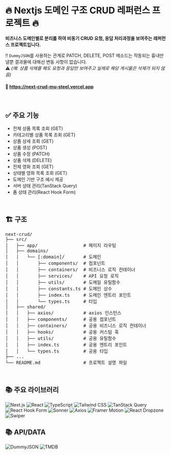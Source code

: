 # 🔥 Nextjs 도메인 구조 CRUD 레퍼런스 프로젝트 🔥

**비즈니스 도메인별로 분리를 하여 비동기 CRUD 요청, 응답 처리과정을 보여주는 레퍼런스 프로젝트입니다.**

‼️ `DummyJSON`를 사용하는 관계로 PATCH, DELETE, POST 메소드는 작동되는 흉내만 낼뿐 결과물에 대해선 변동 사항이 없습니다.<br/>
⚠️ _(예: 상품 삭제를 해도 요청과 응답만 보여주고 실제로 해당 게시물은 삭제가 되지 않음)_

#### 🔗 <a href='https://next-crud-mu-steel.vercel.app' target='_blank'>https://next-crud-mu-steel.vercel.app</a>

<br/>

## ✅ 주요 기능

- 전체 상품 목록 조회 (GET)
- 카테고리별 상품 목록 조회 (GET)
- 상품 상세 조회 (GET)
- 상품 생성 (POST)
- 상품 수정 (PATCH)
- 상품 삭제 (DELETE)
- 전체 영화 조회 (GET)
- 상태별 영화 목록 조회 (GET)
- 도메인 기반 구조 예시 제공
- 서버 상태 관리(TanStack Query)
- 폼 상태 관리(React Hook Form)

<br/>

## 🏗️ 구조

<pre>
next-crud/  
├── src/                     
│   ├── app/                 # 페이지 라우팅                 
│   ├── domains/                 
│   │   └── [:domain]/       # 도메인 
│   │       ├── components/  # 컴포넌트
│   │       ├── containers/  # 비즈니스 로직 컨테이너
│   │       ├── services/    # API 요청 로직
│   │       ├── utils/       # 도메일 유틸함수
│   │       ├── constants.ts # 도메인 상수
│   │       ├── index.ts     # 도메인 엔트리 포인트
│   │       └── types.ts     # 타입
│   ├── shared/             
│   │   ├── axios/           # axios 인스턴스
│   │   ├── components/      # 공용 컴포넌트
│   │   ├── containers/      # 공용 비즈니스 로직 컨테이너
│   │   ├── hooks/           # 공용 커스텀 훅
│   │   ├── utils/           # 공용 유틸함수
│   │   ├── index.ts         # 공용 엔트리 포인트
│   │   └── types.ts         # 공용 타입
├── ...
└── README.md                # 프로젝트 설명 파일
</pre>

<br/>

## 📚 주요 라이브러리

![Next.js](https://img.shields.io/badge/Next.js-15.3.0-black?logo=next.js&logoColor=white&style=for-the-badge)
![React](https://img.shields.io/badge/React-v19-61DAFB?style=flat&logo=react)
![TypeScript](https://img.shields.io/badge/TypeScript-5%2B-3178C6?logo=typescript)
![Tailwind CSS](https://img.shields.io/badge/TailwindCSS-3%2B-38B2AC?logo=tailwindcss)
![TanStack Query](https://img.shields.io/badge/TanStack%20Query-v5-FF4154?logo=reactquery)
![React Hook Form](https://img.shields.io/badge/React--Hook--Form-v7-EC5990?style=flat&logo=react)
![Sonner](https://img.shields.io/badge/Sonner-v2-333333?style=flat)
![Axios](https://img.shields.io/badge/Axios-v1-5A29E4?style=flat)
![Framer Motion](https://img.shields.io/badge/Framer%20Motion-12.7.3-0055FF?logo=framer&logoColor=white&style=for-the-badge)
![React Dropzone](https://img.shields.io/badge/React%20Dropzone-14.3.8-3C9CD5?style=for-the-badge)
![Swiper](https://img.shields.io/badge/Swiper-11.2.6-6332F6?logo=swiper&logoColor=white&style=for-the-badge)

## 📚 API/DATA

![DummyJSON](https://img.shields.io/badge/DummyJSON-API-F48C06)
![TMDB](https://img.shields.io/badge/TMDB-API-01B4E4?logo=themoviedatabase)
